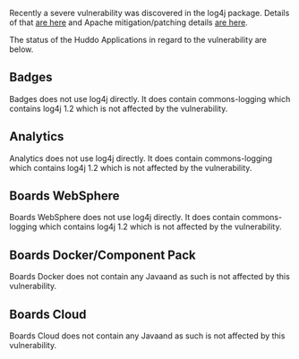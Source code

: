 Recently a severe vulnerability was discovered in the log4j package. Details of that [are here](https://cve.mitre.org/cgi-bin/cvename.cgi?name=CVE-2021-44228) and Apache mitigation/patching details [are here](https://logging.apache.org/log4j/2.x/security.html).

The status of the Huddo Applications in regard to the vulnerability are below.

## Badges
Badges does not use log4j directly. It does contain commons-logging which contains log4j 1.2 which is not affected by the vulnerability.

## Analytics
Analytics does not use log4j directly. It does contain commons-logging which contains log4j 1.2 which is not affected by the vulnerability.

## Boards WebSphere
Boards WebSphere does not use log4j directly. It does contain commons-logging which contains log4j 1.2 which is not affected by the vulnerability.

## Boards Docker/Component Pack
Boards Docker does not contain any Javaand as such is not affected by this vulnerability.

## Boards Cloud
Boards Cloud does not contain any Javaand as such is not affected by this vulnerability.